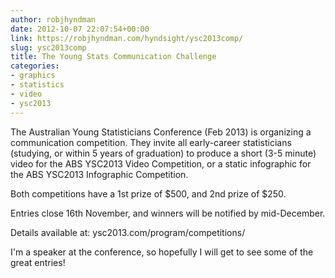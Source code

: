 ```yaml
---
author: robjhyndman
date: 2012-10-07 22:07:54+00:00
link: https://robjhyndman.com/hyndsight/ysc2013comp/
slug: ysc2013comp
title: The Young Stats Communication Challenge
categories:
- graphics
- statistics
- video
- ysc2013
---
```


The Australian Young Statisticians Conference (Feb 2013) is organizing a communication competition. They invite all early-career statisticians (studying, or within 5 years of graduation) to produce a short (3-5 minute) video for the ABS YSC2013 Video Competition, or a static infographic for the ABS YSC2013 Infographic Competition.

Both competitions have a 1st prize of $500, and 2nd prize of $250.

Entries close 16th November, and winners will be notified by mid-December.

Details available at: ysc2013.com/program/competitions/

I'm a speaker at the conference, so hopefully I will get to see some of the great entries!


